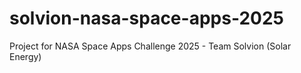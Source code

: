 # solvion-nasa-space-apps-2025
Project for NASA Space Apps Challenge 2025 - Team Solvion (Solar Energy)
